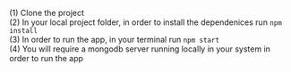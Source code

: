 (1) Clone the project <br />
(2) In your local project folder, in order to install the dependenices run `npm install`<br />
(3) In order to run the app, in your terminal run `npm start` <br />
(4) You will require a mongodb server running locally in your system in order to run the app <br />
